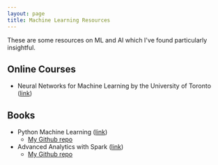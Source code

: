 ```yaml
---
layout: page
title: Machine Learning Resources
---
```


These are some resources on ML and AI which I've found particularly insightful.

## Online Courses

* Neural Networks for Machine Learning by the University of Toronto ([link](https://www.coursera.org/learn/neural-networks/))


## Books

* Python Machine Learning ([link](http://a.co/gt7msqZ))
  * [My Github repo](https://github.com/stzr1123/machine-learning-python)
* Advanced Analytics with Spark ([link](http://a.co/1iE7HWf))
  * [My Github repo](https://github.com/stzr1123/learning-spark)
